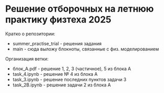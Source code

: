 <h1>Решение отборочных на летнюю практику физтеха 2025</h1>

Кратко о репозитории:
- summer_practise_trial - решения задания
- main - сюда выложу блокноты, связанные с физ. моделированием

Организация ветки:
- блок_A.pdf - решение 1, 2, 3 (частичное), 5 из блока A
- task_4.ipynb - решение № 4 из блока A
- task_3.ipynb - решение последних пунктов задачи 3
- task_2B.ipynb - решение задачи 2 из блока A
